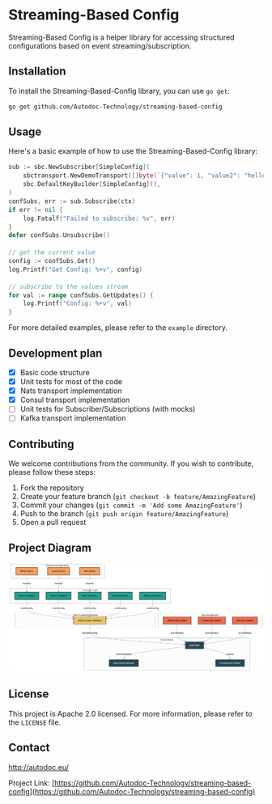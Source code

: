 # Streaming-Based Config

Streaming-Based Config is a helper library for accessing structured configurations based on event streaming/subscription.

## Installation

To install the Streaming-Based-Config library, you can use `go get`:

```bash
go get github.com/Autodoc-Technology/streaming-based-config
```

## Usage

Here's a basic example of how to use the Streaming-Based-Config library:

```go
sub := sbc.NewSubscriber[SimpleConfig](
    sbctransport.NewDemoTransport([]byte(`{"value": 1, "value2": "hello"}`), 3*time.Second),
    sbc.DefaultKeyBuilder[SimpleConfig](),
)
confSubs, err := sub.Subscribe(ctx)
if err != nil {
    log.Fatalf("Failed to subscribe: %v", err)
}
defer confSubs.Unsubscribe()

// get the current value
config := confSubs.Get()
log.Printf("Get Config: %+v", config)

// subscribe to the values stream
for val := range confSubs.GetUpdates() {
    log.Printf("Config: %+v", val)
}

```

For more detailed examples, please refer to the `example` directory.

## Development plan
- [x] Basic code structure
- [x] Unit tests for most of the code
- [x] Nats transport implementation
- [x] Consul transport implementation
- [ ] Unit tests for Subscriber/Subscriptions (with mocks)
- [ ] Kafka transport implementation

## Contributing

We welcome contributions from the community. If you wish to contribute, please follow these steps:

1. Fork the repository
2. Create your feature branch (`git checkout -b feature/AmazingFeature`)
3. Commit your changes (`git commit -m 'Add some AmazingFeature'`)
4. Push to the branch (`git push origin feature/AmazingFeature`)
5. Open a pull request

## Project Diagram

![diagram](doc/img/diagram.png)

## License

This project is Apache 2.0 licensed. For more information, please refer to the `LICENSE` file.

## Contact

http://autodoc.eu/

Project
Link: [https://github.com/Autodoc-Technology/streaming-based-config](https://github.com/Autodoc-Technology/streaming-based-config)
